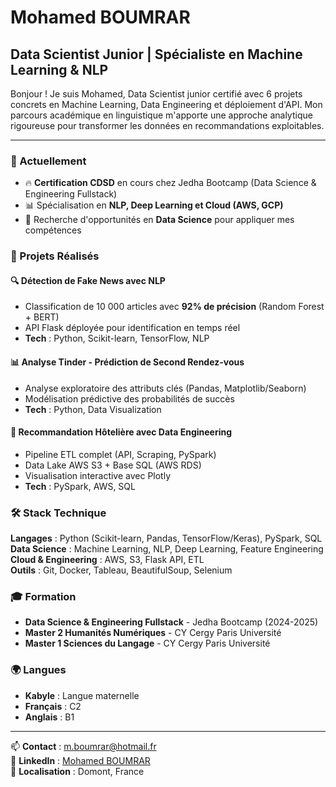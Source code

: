 # Mohamed BOUMRAR
## Data Scientist Junior | Spécialiste en Machine Learning & NLP

Bonjour ! Je suis Mohamed, Data Scientist junior certifié avec 6 projets concrets en Machine Learning, Data Engineering et déploiement d'API. Mon parcours académique en linguistique m'apporte une approche analytique rigoureuse pour transformer les données en recommandations exploitables.

---

### 🎯 Actuellement
- 🔥 **Certification CDSD** en cours chez Jedha Bootcamp (Data Science & Engineering Fullstack)
- 📊 Spécialisation en **NLP, Deep Learning et Cloud (AWS, GCP)**
- 🚀 Recherche d'opportunités en **Data Science** pour appliquer mes compétences

### 💼 Projets Réalisés

#### 🔍 **Détection de Fake News avec NLP**
- Classification de 10 000 articles avec **92% de précision** (Random Forest + BERT)
- API Flask déployée pour identification en temps réel
- **Tech** : Python, Scikit-learn, TensorFlow, NLP

#### 📊 **Analyse Tinder - Prédiction de Second Rendez-vous**
- Analyse exploratoire des attributs clés (Pandas, Matplotlib/Seaborn)
- Modélisation prédictive des probabilités de succès
- **Tech** : Python, Data Visualization

#### 🏨 **Recommandation Hôtelière avec Data Engineering**
- Pipeline ETL complet (API, Scraping, PySpark)
- Data Lake AWS S3 + Base SQL (AWS RDS)
- Visualisation interactive avec Plotly
- **Tech** : PySpark, AWS, SQL

### 🛠️ Stack Technique

**Langages** : Python (Scikit-learn, Pandas, TensorFlow/Keras), PySpark, SQL  
**Data Science** : Machine Learning, NLP, Deep Learning, Feature Engineering  
**Cloud & Engineering** : AWS, S3, Flask API, ETL  
**Outils** : Git, Docker, Tableau, BeautifulSoup, Selenium  

### 🎓 Formation
- **Data Science & Engineering Fullstack** - Jedha Bootcamp (2024-2025)
- **Master 2 Humanités Numériques** - CY Cergy Paris Université
- **Master 1 Sciences du Langage** - CY Cergy Paris Université

### 🌍 Langues
- **Kabyle** : Langue maternelle
- **Français** : C2
- **Anglais** : B1

---

📫 **Contact** : m.boumrar@hotmail.fr  
🔗 **LinkedIn** : [Mohamed BOUMRAR](https://www.linkedin.com/in/mohamedboumrar-84b704131)  
📍 **Localisation** : Domont, France
